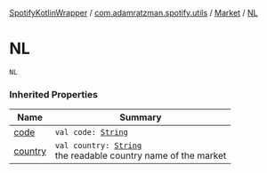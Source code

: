 [SpotifyKotlinWrapper](../../index.md) / [com.adamratzman.spotify.utils](../index.md) / [Market](index.md) / [NL](./-n-l.md)

# NL

`NL`

### Inherited Properties

| Name | Summary |
|---|---|
| [code](code.md) | `val code: `[`String`](https://kotlinlang.org/api/latest/jvm/stdlib/kotlin/-string/index.html) |
| [country](country.md) | `val country: `[`String`](https://kotlinlang.org/api/latest/jvm/stdlib/kotlin/-string/index.html)<br>the readable country name of the market |
